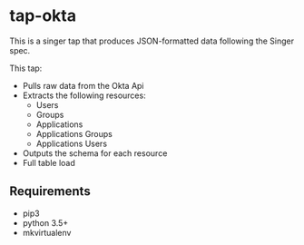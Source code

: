 # tap-okta
This is a singer tap that produces JSON-formatted data following the Singer spec.

This tap:
  - Pulls raw data from the Okta Api
  - Extracts the following resources: 
      - Users
      - Groups
      - Applications
      -	Applications Groups
      -	Applications Users
  - Outputs the schema for each resource
  - Full table load 
  
## Requirements
  - pip3
  - python 3.5+
  - mkvirtualenv

